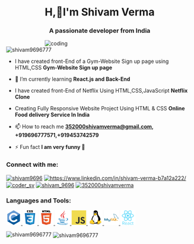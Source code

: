 <h1 align="center">H,👋I'm Shivam Verma</h1>
<h3 align="center">A passionate developer from India</h3>
<img align="right" alt="coding" width="400" src="https://cdn.dribbble.com/users/4055494/screenshots/15215756/media/d2b66c4ca0192aa26d103448b3d1518b.gif">

<p align="left"> <img src="https://komarev.com/ghpvc/?username=shivam9696777&label=Profile%20views&color=0e75b6&style=flat" alt="shivam9696777" /> </p>

- I have created front-End of a Gym-Website Sign up page using HTML,CSS **Gym-Website Sign up page**

- 🌱 I’m currently learning **React.js and Back-End**

- I have created front-End of Netflix Using HTML,CSS,JavaScript **Netflix Clone**

- Creating Fully Responsive Website Project Using HTML & CSS **Online Food delivery Service In India**

- 📫 How to reach me **352000shivamverma@gmail.com, +919696777571,+919453742579**

- ⚡ Fun fact **I am very funny 🥰**

<h3 align="left">Connect with me:</h3>
<p align="left">
<a href="https://twitter.com/shivam9696" target="blank"><img align="center" src="https://raw.githubusercontent.com/rahuldkjain/github-profile-readme-generator/master/src/images/icons/Social/twitter.svg" alt="shivam9696" height="30" width="40" /></a>
<a href="https://linkedin.com/in/https://www.linkedin.com/in/shivam-verma-b7a12a222/" target="blank"><img align="center" src="https://raw.githubusercontent.com/rahuldkjain/github-profile-readme-generator/master/src/images/icons/Social/linked-in-alt.svg" alt="https://www.linkedin.com/in/shivam-verma-b7a12a222/" height="30" width="40" /></a>
<a href="https://instagram.com/coder_sv" target="blank"><img align="center" src="https://raw.githubusercontent.com/rahuldkjain/github-profile-readme-generator/master/src/images/icons/Social/instagram.svg" alt="coder_sv" height="30" width="40" /></a>
<a href="https://www.leetcode.com/shivam_9696" target="blank"><img align="center" src="https://raw.githubusercontent.com/rahuldkjain/github-profile-readme-generator/master/src/images/icons/Social/leet-code.svg" alt="shivam_9696" height="30" width="40" /></a>
<a href="https://auth.geeksforgeeks.org/user/352000shivamverma" target="blank"><img align="center" src="https://raw.githubusercontent.com/rahuldkjain/github-profile-readme-generator/master/src/images/icons/Social/geeks-for-geeks.svg" alt="352000shivamverma" height="30" width="40" /></a>
</p>

<h3 align="left">Languages and Tools:</h3>
<p align="left"> <a href="https://www.cprogramming.com/" target="_blank" rel="noreferrer"> <img src="https://raw.githubusercontent.com/devicons/devicon/master/icons/c/c-original.svg" alt="c" width="40" height="40"/> </a> <a href="https://www.w3schools.com/css/" target="_blank" rel="noreferrer"> <img src="https://raw.githubusercontent.com/devicons/devicon/master/icons/css3/css3-original-wordmark.svg" alt="css3" width="40" height="40"/> </a> <a href="https://www.w3.org/html/" target="_blank" rel="noreferrer"> <img src="https://raw.githubusercontent.com/devicons/devicon/master/icons/html5/html5-original-wordmark.svg" alt="html5" width="40" height="40"/> </a> <a href="https://www.java.com" target="_blank" rel="noreferrer"> <img src="https://raw.githubusercontent.com/devicons/devicon/master/icons/java/java-original.svg" alt="java" width="40" height="40"/> </a> <a href="https://developer.mozilla.org/en-US/docs/Web/JavaScript" target="_blank" rel="noreferrer"> <img src="https://raw.githubusercontent.com/devicons/devicon/master/icons/javascript/javascript-original.svg" alt="javascript" width="40" height="40"/> </a> <a href="https://www.linux.org/" target="_blank" rel="noreferrer"> <img src="https://raw.githubusercontent.com/devicons/devicon/master/icons/linux/linux-original.svg" alt="linux" width="40" height="40"/> </a> <a href="https://www.mysql.com/" target="_blank" rel="noreferrer"> <img src="https://raw.githubusercontent.com/devicons/devicon/master/icons/mysql/mysql-original-wordmark.svg" alt="mysql" width="40" height="40"/> </a> <a href="https://reactjs.org/" target="_blank" rel="noreferrer"> <img src="https://raw.githubusercontent.com/devicons/devicon/master/icons/react/react-original-wordmark.svg" alt="react" width="40" height="40"/> </a> </p>

<p><img align="left" src="https://github-readme-stats.vercel.app/api/top-langs?username=shivam9696777&show_icons=true&locale=en&layout=compact" alt="shivam9696777" /></p>

<p>&nbsp;<img align="center" src="https://github-readme-stats.vercel.app/api?username=shivam9696777&show_icons=true&locale=en" alt="shivam9696777" /></p>
